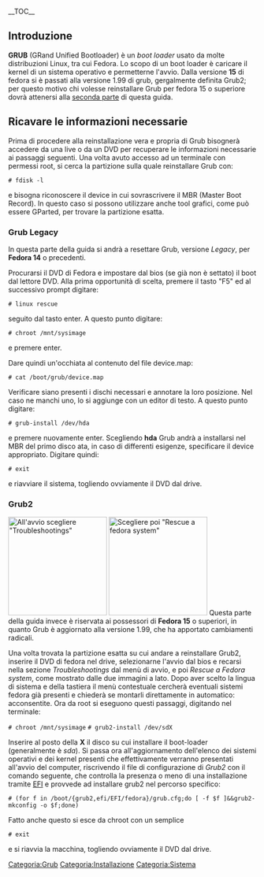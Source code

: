 \_\_TOC\_\_

Introduzione
------------

**GRUB** (GRand Unified Bootloader) è un *boot loader* usato da molte distribuzioni Linux, tra cui Fedora. Lo scopo di un boot loader è caricare il kernel di un sistema operativo e permetterne l'avvio. Dalla versione **15** di fedora si è passati alla versione 1.99 di grub, gergalmente definita Grub2; per questo motivo chi volesse reinstallare Grub per fedora 15 o superiore dovrà attenersi alla [seconda parte](Reinstallare_Grub#Grub2 "wikilink") di questa guida.

Ricavare le informazioni necessarie
-----------------------------------

Prima di procedere alla reinstallazione vera e propria di Grub bisognerà accedere da una live o da un DVD per recuperare le informazioni necessarie ai passaggi seguenti. Una volta avuto accesso ad un terminale con permessi root, si cerca la partizione sulla quale reinstallare Grub con:

`# fdisk -l`

e bisogna riconoscere il device in cui sovrascrivere il MBR (Master Boot Record). In questo caso si possono utilizzare anche tool grafici, come può essere GParted, per trovare la partizione esatta.

### Grub Legacy

In questa parte della guida si andrà a resettare Grub, versione *Legacy*, per **Fedora 14** o precedenti.

Procurarsi il DVD di Fedora e impostare dal bios (se già non è settato) il boot dal lettore DVD.
Alla prima opportunità di scelta, premere il tasto "F5" ed al successivo prompt digitare:

`# linux rescue`

seguito dal tasto enter. A questo punto digitare:

`# chroot /mnt/sysimage  `

e premere enter.

Dare quindi un'occhiata al contenuto del file device.map:

`# cat /boot/grub/device.map `

Verificare siano presenti i dischi necessari e annotare la loro posizione. Nel caso ne manchi uno, lo si aggiunge con un editor di testo.
A questo punto digitare:

`# grub-install /dev/hda`

e premere nuovamente enter.
Scegliendo **hda** Grub andrà a installarsi nel MBR del primo disco ata, in caso di differenti esigenze, specificare il device appropriato.
Digitare quindi:

`# exit`

e riavviare il sistema, togliendo ovviamente il DVD dal drive.

### Grub2

<img src="Fedora16_Troubleshootings.png" title="fig:All&#39;avvio scegliere &quot;Troubleshootings&quot;" alt="All&#39;avvio scegliere &quot;Troubleshootings&quot;" width="200" /> <img src="Fedora16_Rescue.png" title="fig:Scegliere poi &quot;Rescue a fedora system&quot;" alt="Scegliere poi &quot;Rescue a fedora system&quot;" width="200" /> Questa parte della guida invece è riservata ai possessori di **Fedora 15** o superiori, in quanto Grub è aggiornato alla versione 1.99, che ha apportato cambiamenti radicali.

Una volta trovata la partizione esatta su cui andare a reinstallare Grub2, inserire il DVD di fedora nel drive, selezionarne l'avvio dal bios e recarsi nella sezione *Troubleshootings* dal menù di avvio, e poi *Rescue a Fedora system*, come mostrato dalle due immagini a lato.
Dopo aver scelto la lingua di sistema e della tastiera il menù contestuale cercherà eventuali sistemi fedora già presenti e chiederà se montarli direttamente in automatico: acconsentite.
Ora da root si eseguono questi passaggi, digitando nel terminale:

`# chroot /mnt/sysimage`
`# grub2-install /dev/sdX`

Inserire al posto della **X** il disco su cui installare il boot-loader (generalmente è *sda*).
Si passa ora all'aggiornamento dell'elenco dei sistemi operativi e dei kernel presenti che effettivamente verranno presentati all'avvio del computer, riscrivendo il file di configurazione di *Grub2* con il comando seguente, che controlla la presenza o meno di una installazione tramite [EFI](http://it.wikipedia.org/wiki/Extensible_Firmware_Interface) e provvede ad installare grub2 nel percorso specifico:

`# (for f in /boot/{grub2,efi/EFI/fedora}/grub.cfg;do [ -f $f ]&&grub2-mkconfig -o $f;done)`

Fatto anche questo si esce da chroot con un semplice

`# exit`

e si riavvia la macchina, togliendo ovviamente il DVD dal drive.

<Categoria:Grub> <Categoria:Installazione> <Categoria:Sistema>
